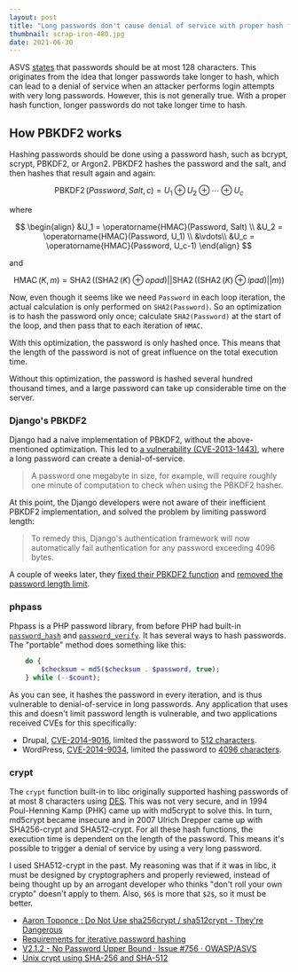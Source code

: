 ```yaml
---
layout: post
title: "Long passwords don't cause denial of service with proper hash functions"
thumbnail: scrap-iron-480.jpg
date: 2021-06-30
---
```


ASVS [states](https://github.com/OWASP/ASVS/blob/v4.0.3/4.0/en/0x11-V2-Authentication.md#:~:text=no%20longer%20than%20128%20characters) that passwords should be at most 128 characters. This originates from the idea that longer passwords take longer to hash, which can lead to a denial of service when an attacker performs login attempts with very long passwords. However, this is not generally true. With a proper hash function, longer passwords do not take longer time to hash.

## How PBKDF2 works

Hashing passwords should be done using a password hash, such as bcrypt, scrypt, PBKDF2, or Argon2. PBKDF2 hashes the password and the salt, and then hashes that result again and again:

$$\operatorname{PBKDF2}(Password, Salt, c) = U_1 \oplus U_2 \oplus \cdots \oplus {U_c}$$

where 

$$
\begin{align}
&U_1 = \operatorname{HMAC}(Password, Salt) \\
&U_2 = \operatorname{HMAC}(Password, U_1) \\
&\vdots\\
&U_c = \operatorname{HMAC}(Password, U_c-1)
\end{align}
$$    

and

$$\operatorname{HMAC}(K, m) = \operatorname{SHA2}((\operatorname{SHA2}(K) ⊕ opad) || \operatorname{SHA2}((\operatorname{SHA2}(K) ⊕ ipad) || m))$$

Now, even though it seems like we need `Password` in each loop iteration, the actual calculation is only performed on `SHA2(Password)`. So an optimization is to hash the password only once; calculate `SHA2(Password)` at the start of the loop, and then pass that to each iteration of `HMAC`.

With this optimization, the password is only hashed once. This means that the length of the password is not of great influence on the total execution time.

Without this optimization, the password is hashed several hundred thousand times, and a large password can take up considerable time on the server.

### Django's PBKDF2

Django had a naive implementation of PBKDF2, without the above-mentioned optimization. This led to [a vulnerability (CVE-2013-1443)](https://www.djangoproject.com/weblog/2013/sep/15/security/), where a long password can create a denial-of-service.

> A password one megabyte in size, for example, will require roughly one minute of computation to check when using the PBKDF2 hasher.

At this point, the Django developers were not aware of their inefficient PBKDF2 implementation, and solved the problem by limiting password length:

> To remedy this, Django's authentication framework will now automatically fail authentication for any password exceeding 4096 bytes.

A couple of weeks later, they [fixed their PBKDF2 function](https://github.com/django/django/commit/68540fe4df44492571bc610a0a043d3d02b3d320) and [removed the password length limit](https://github.com/django/django/commit/5d74853e156105ea02a41f4731346dbe272c2412).

### phpass

Phpass is a PHP password library, from before PHP had built-in [`password_hash`](https://www.php.net/manual/en/function.password-hash.php) and [`password_verify`](https://www.php.net/manual/en/function.password-verify.php). It has several ways to hash passwords. The "portable" method does something like this:

```php
    do {
        $checksum = md5($checksum . $password, true);
    } while (--$count);
```

As you can see, it hashes the password in every iteration, and is thus vulnerable to denial-of-service in long passwords. Any application that uses this and doesn't limit password length is vulnerable, and two applications received CVEs for this specifically:

* Drupal, [CVE-2014-9016](https://nvd.nist.gov/vuln/detail/CVE-2014-9016), limited the password to [512 characters](https://github.com/drupal/drupal/blob/515d10367bbe5cc158153a90e7960f92c2862745/core/lib/Drupal/Core/Password/PasswordInterface.php#L13). 
* WordPress, [CVE-2014-9034](https://nvd.nist.gov/vuln/detail/CVE-2014-9034), limited the password to [4096 characters](https://github.com/WordPress/WordPress/blob/e6ea7172774a71264968dd29b2830a7c21729b7f/wp-includes/class-phpass.php#L206).

### crypt

The `crypt` function built-in to libc originally supported hashing passwords of at most 8 characters using [DES](https://en.wikipedia.org/wiki/Data_Encryption_Standard). This was not very secure, and in 1994 Poul-Henning Kamp (PHK) came up with md5crypt to solve this. In turn, md5crypt became insecure and in 2007 Ulrich Drepper came up with SHA256-crypt and SHA512-crypt. For all these hash functions, the execution time is dependent on the length of the password. This means it's possible to trigger a denial of service by using a very long password.

I used SHA512-crypt in the past. My reasoning was that if it was in libc, it must be designed by cryptographers and properly reviewed, instead of being thought up by an arrogant developer who thinks "don't roll your own crypto" doesn't apply to them. Also, `$6$` is more that `$2$`, so it must be better.

* [Aaron Toponce : Do Not Use sha256crypt / sha512crypt - They're Dangerous](https://pthree.org/2018/05/23/do-not-use-sha256crypt-sha512crypt-theyre-dangerous/)
* [Requirements for iterative password hashing](/2016/05/25/iterative-password-hashing/)
* [V2.1.2 - No Password Upper Bound · Issue #756 · OWASP/ASVS](https://github.com/OWASP/ASVS/issues/756)
* [Unix crypt using SHA-256 and SHA-512](https://akkadia.org/drepper/SHA-crypt.txt)

<script id="MathJax-script" async src="https://cdn.jsdelivr.net/npm/mathjax@3.1.2/es5/tex-mml-chtml.js" integrity="sha384-fNl9rj/eK1wEYfKc26CbPM6qkVQ+9MvYaoAFNql4ulbjBEWV2XLNP1UB8jQTtSe3" crossorigin="anonymous"></script>
